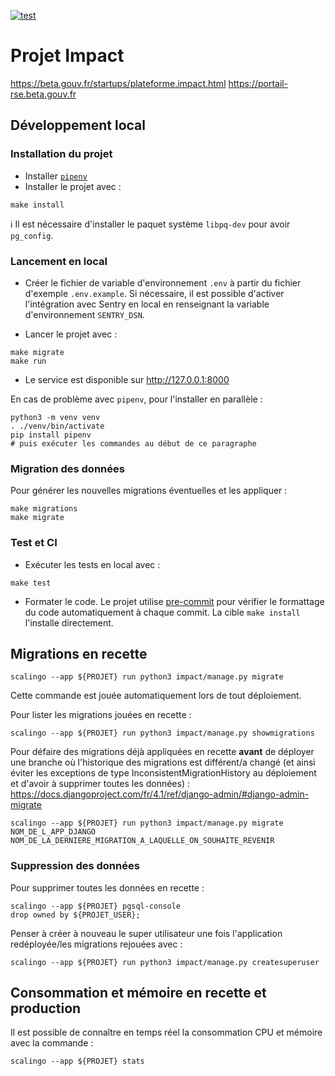 [![test](https://github.com/betagouv/impact/actions/workflows/test.yml/badge.svg)](https://github.com/betagouv/impact/actions/workflows/test.yml)

# Projet Impact

https://beta.gouv.fr/startups/plateforme.impact.html
https://portail-rse.beta.gouv.fr


## Développement local

### Installation du projet

- Installer [`pipenv`](https://pypi.org/project/pipenv/)
- Installer le projet avec :

```
make install
```

ℹ️ Il est nécessaire d'installer le paquet système `libpq-dev` pour avoir `pg_config`.


### Lancement en local

- Créer le fichier de variable d'environnement `.env` à partir du fichier d'exemple `.env.example`. Si nécessaire, il est possible d'activer l'intégration avec Sentry en local en renseignant la variable d'environnement `SENTRY_DSN`.

- Lancer le projet avec :

```
make migrate
make run
```

- Le service est disponible sur http://127.0.0.1:8000


En cas de problème avec `pipenv`, pour l'installer en parallèle :

```shell
python3 -m venv venv
. ./venv/bin/activate
pip install pipenv
# puis exécuter les commandes au début de ce paragraphe
```


### Migration des données

Pour générer les nouvelles migrations éventuelles et les appliquer :

```
make migrations
make migrate
```


### Test et CI

- Exécuter les tests en local avec :

```
make test
```

- Formater le code. Le projet utilise [pre-commit](https://pre-commit.com/) pour vérifier le formattage du code automatiquement à chaque commit.
La cible `make install` l'installe directement.


## Migrations en recette

```
scalingo --app ${PROJET} run python3 impact/manage.py migrate
```

Cette commande est jouée automatiquement lors de tout déploiement.

Pour lister les migrations jouées en recette :

```
scalingo --app ${PROJET} run python3 impact/manage.py showmigrations
```

Pour défaire des migrations déjà appliquées en recette **avant** de déployer une branche où l'historique des migrations est différent/a changé (et ainsi éviter les exceptions de type InconsistentMigrationHistory au déploiement et d'avoir à supprimer toutes les données) :
https://docs.djangoproject.com/fr/4.1/ref/django-admin/#django-admin-migrate

```
scalingo --app ${PROJET} run python3 impact/manage.py migrate NOM_DE_L_APP_DJANGO NOM_DE_LA_DERNIERE_MIGRATION_A_LAQUELLE_ON_SOUHAITE_REVENIR
```


### Suppression des données

Pour supprimer toutes les données en recette :

```
scalingo --app ${PROJET} pgsql-console
drop owned by ${PROJET_USER};
```

Penser à créer à nouveau le super utilisateur une fois l'application redéployée/les migrations rejouées avec :

```
scalingo --app ${PROJET} run python3 impact/manage.py createsuperuser
```


## Consommation et mémoire en recette et production

Il est possible de connaître en temps réel la consommation CPU et mémoire avec la commande :

```
scalingo --app ${PROJET} stats

```
